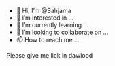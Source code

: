 - 👋 Hi, I’m @Sahjama
- 👀 I’m interested in ...
- 🌱 I’m currently learning ...
- 💞️ I’m looking to collaborate on ...
- 📫 How to reach me ...

<!---
Sahjama/Sahjama is a ✨ special ✨ repository because its `README.md` (this file) appears on your GitHub profile.
You can click the Preview link to take a look at your changes.
--->
Please give me lick in dawlood
